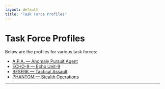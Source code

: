 ```yaml
---
layout: default
title: "Task Force Profiles"
---
```


# Task Force Profiles

Below are the profiles for various task forces:

- [A.P.A. — Anomaly Pursuit Agent](task-forces/apa.md)
- [ECHO-9 — Echo Unit-9](task-forces/echo9.md)
- [BESERK — Tactical Assault](task-forces/viking.md)
- [PHANTOM — Stealth Operations](task-forces/phantom.md)

---
